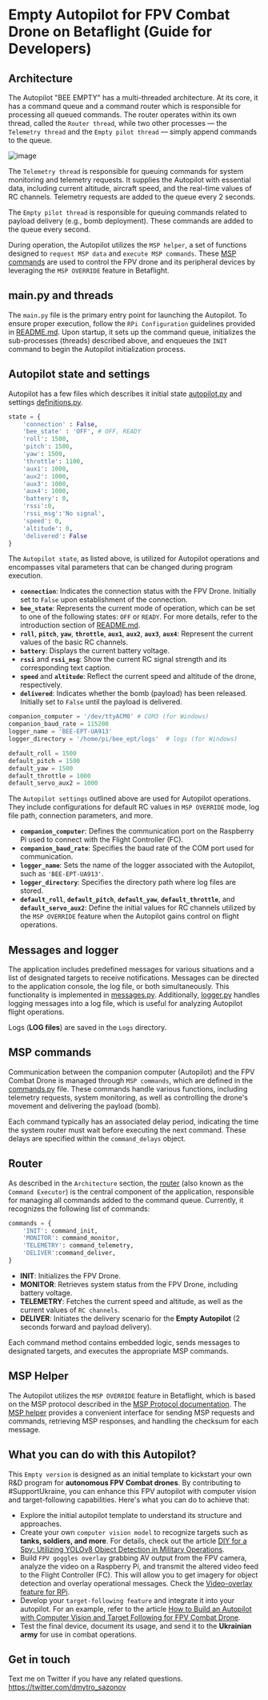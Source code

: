 # Empty Autopilot for FPV Combat Drone on Betaflight (Guide for Developers)

## Architecture
The Autopilot "BEE EMPTY" has a multi-threaded architecture. At its core, it has a command queue and a command router which is responsible for processing all queued commands. The router operates within its own thread, called the `Router thread`, while two other processes — the `Telemetry thread` and the `Empty pilot thread` — simply append commands to the queue.

![image](assets/architecture.png)

The `Telemetry thread` is responsible for queuing commands for system monitoring and telemetry requests. It supplies the Autopilot with essential data, including current altitude, aircraft speed, and the real-time values of RC channels. Telemetry requests are added to the queue every 2 seconds.

The `Empty pilot thread` is responsible for queuing commands related to payload delivery (e.g., bomb deployment). These commands are added to the queue every second.

During operation, the Autopilot utilizes the `MSP helper`, a set of functions designed to `request MSP data` and `execute MSP commands`. These [MSP commands](http://www.multiwii.com/wiki/index.php?title=Multiwii_Serial_Protocol) are used to control the FPV drone and its peripheral devices by leveraging the `MSP OVERRIDE` feature in Betaflight.

## main.py and threads
The `main.py` file is the primary entry point for launching the Autopilot. To ensure proper execution, follow the `RPi Configuration` guidelines provided in [README.md](README.md). Upon startup, it sets up the command queue, initializes the sub-processes (threads) described above, and enqueues the `INIT` command to begin the Autopilot initialization process.

## Autopilot state and settings
Autopilot has a few files which describes it initial state [autopilot.py](autopilot.py) and settings [definitions.py](definitions.py).
```python
state = {
    'connection' : False,
    'bee_state' : 'OFF', # OFF, READY
    'roll': 1500,
    'pitch': 1500,
    'yaw': 1500,
    'throttle': 1100,
    'aux1': 1000,
    'aux2': 1000,
    'aux3': 1000,
    'aux4': 1000,
    'battery': 0,
    'rssi':0,
    'rssi_msg':'No signal',
    'speed': 0,
    'altitude': 0,
    'delivered': False
}
```
The `Autopilot state`, as listed above, is utilized for Autopilot operations and encompasses vital parameters that can be changed during program execution.

- **`connection`**: Indicates the connection status with the FPV Drone. Initially set to `False` upon establishment of the connection.
- **`bee_state`**: Represents the current mode of operation, which can be set to one of the following states: `OFF` or `READY`. For more details, refer to the introduction section of [README.md](README.md).
- **`roll`**, **`pitch`**, **`yaw`**, **`throttle`**, **`aux1`**, **`aux2`**, **`aux3`**, **`aux4`**: Represent the current values of the basic RC channels.
- **`battery`**: Displays the current battery voltage.
- **`rssi`** and **`rssi_msg`**: Show the current RC signal strength and its corresponding text caption.
- **`speed`** and **`altitude`**: Reflect the current speed and altitude of the drone, respectively.
- **`delivered`**: Indicates whether the bomb (payload) has been released. Initially set to `False` until the payload is delivered.

```python
companion_computer = '/dev/ttyACM0' # COM3 (for Windows)
companion_baud_rate = 115200
logger_name = 'BEE-EPT-UA913'
logger_directory = '/home/pi/bee_ept/logs'  # logs (for Windows) 

default_roll = 1500
default_pitch = 1500
default_yaw = 1500
default_throttle = 1000
default_servo_aux2 = 1000
```

The `Autopilot settings` outlined above are used for Autopilot operations. They include configurations for default RC values in `MSP OVERRIDE` mode, log file path, connection parameters, and more.

- **`companion_computer`**: Defines the communication port on the Raspberry Pi used to connect with the Flight Controller (FC).
- **`companion_baud_rate`**: Specifies the baud rate of the COM port used for communication.
- **`logger_name`**: Sets the name of the logger associated with the Autopilot, such as `'BEE-EPT-UA913'`.
- **`logger_directory`**: Specifies the directory path where log files are stored.
- **`default_roll`**, **`default_pitch`**, **`default_yaw`**, **`default_throttle`**, and **`default_servo_aux2`**: Define the initial values for RC channels utilized by the `MSP OVERRIDE` feature when the Autopilot gains control on flight operations.

## Messages and logger
The application includes predefined messages for various situations and a list of designated targets to receive notifications. Messages can be directed to the application console, the log file, or both simultaneously. This functionality is implemented in [messages.py](messages.py). Additionally, [logger.py](logger.py) handles logging messages into a log file, which is useful for analyzing Autopilot flight operations.

Logs (**LOG files**) are saved in the `Logs` directory.

## MSP commands
Communication between the companion computer (Autopilot) and the FPV Combat Drone is managed through `MSP commands`, which are defined in the [commands.py](commands.py) file. These commands handle various functions, including telemetry requests, system monitoring, as well as controlling the drone's movement and delivering the payload (bomb).

Each command typically has an associated delay period, indicating the time the system router must wait before executing the next command. These delays are specified within the `command_delays` object.

## Router
As described in the `Architecture` section, the [router](router.py) (also known as the `Command Executor`) is the central component of the application, responsible for managing all commands added to the command queue. Currently, it recognizes the following list of commands:
```python
commands = {
    'INIT': command_init,
    'MONITOR': command_monitor,
    'TELEMETRY': command_telemetry,
    'DELIVER':command_deliver,
}
```

- **INIT**: Initializes the FPV Drone.
- **MONITOR**: Retrieves system status from the FPV Drone, including battery voltage.
- **TELEMETRY**: Fetches the current speed and altitude, as well as the current values of `RC channels`.
- **DELIVER**: Initiates the delivery scenario for the **Empty Autopilot** (2 seconds forward and payload delivery).

Each command method contains embedded logic, sends messages to designated targets, and executes the appropriate MSP commands.

## MSP Helper
The Autopilot utilizes the `MSP OVERRIDE` feature in Betaflight, which is based on the MSP protocol described in the [MSP Protocol documentation](http://www.multiwii.com/wiki/index.php?title=Multiwii_Serial_Protocol). The [MSP helper](msp_helper.py) provides a convenient interface for sending MSP requests and commands, retrieving MSP responses, and handling the checksum for each message.

## What you can do with this Autopilot?
This `Empty version` is designed as an initial template to kickstart your own R&D program for **autonomous FPV Combat drones**. By contributing to #SupportUkraine, you can enhance this FPV autopilot with computer vision and target-following capabilities. Here's what you can do to achieve that:
- Explore the initial autopilot template to understand its structure and approaches.
- Create your own `computer vision model` to recognize targets such as **tanks, soldiers, and more**. For details, check out the article [DIY for a Spy: Utilizing YOLOv8 Object Detection in Military Operations](https://medium.com/@dmytrosazonov/diy-for-a-spy-utilizing-yolov8-object-detection-in-military-operations-053d787b6f62).
- Build `FPV goggles overlay` grabbing AV output from the FPV camera, analyze the video on a Raspberry Pi, and transmit the altered video feed to the Flight Controller (FC). This will allow you to get imagery for object detection and overlay operational messages. Check the [Video-overlay feature for RPi](https://gist.github.com/under0tech/6360ffea697f2f2f9f8d0d5b70148ef0).
- Develop your `target-following feature` and integrate it into your autopilot. For an example, refer to the article [How to Build an Autopilot with Computer Vision and Target Following for FPV Combat Drone](https://medium.com/@dmytrosazonov/how-to-build-an-autopilot-with-computer-vision-and-target-following-for-fpv-combat-drone-3544f482baae).
- Test the final device, document its usage, and send it to the **Ukrainian army** for use in combat operations.

## Get in touch
Text me on Twitter if you have any related questions.
https://twitter.com/dmytro_sazonov
